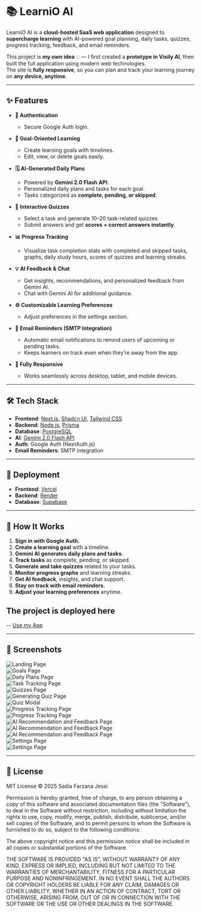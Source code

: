 # 📚 LearniO AI  

LearniO AI is a **cloud-hosted SaaS web application** designed to **supercharge learning** with AI-powered goal planning, daily tasks, quizzes, progress tracking, feedback, and email reminders.  

This project is **my own idea** 💡 — I first created a **prototype in Visily AI**, then built the full application using modern web technologies.  
The site is **fully responsive**, so you can plan and track your learning journey on **any device, anytime**.  

---

## ✨ Features  

- **🔑 Authentication**
  - Secure Google Auth login.  

- **🎯 Goal-Oriented Learning**
  - Create learning goals with timelines.  
  - Edit, view, or delete goals easily.  

- **🗓️ AI-Generated Daily Plans**
  - Powered by **Gemini 2.0 Flash API**.  
  - Personalized daily plans and tasks for each goal.  
  - Tasks categorized as **complete, pending, or skipped**.  

- **📝 Interactive Quizzes**
  - Select a task and generate 10–20 task-related quizzes.  
  - Submit answers and get **scores + correct answers instantly**.  

- **📊 Progress Tracking**
  - Visualize task completion stats with completed and skipped tasks, graphs, daily study hours, scores of quizzes and learning streaks.  

- **💡 AI Feedback & Chat**
  - Get insights, recommendations, and personalized feedback from Gemini AI.  
  - Chat with Gemini AI for additional guidance.  

- **⚙️ Customizable Learning Preferences**
  - Adjust preferences in the settings section.  

- **📧 Email Reminders (SMTP Integration)**
  - Automatic email notifications to remind users of upcoming or pending tasks.  
  - Keeps learners on track even when they’re away from the app.  

- **📱 Fully Responsive**
  - Works seamlessly across desktop, tablet, and mobile devices.  

---

## 🛠️ Tech Stack  

- **Frontend**: [Next.js](https://nextjs.org/), [Shadcn UI](https://ui.shadcn.com/), [Tailwind CSS](https://tailwindcss.com/)  
- **Backend**: [Node.js](https://nodejs.org/), [Prisma](https://www.prisma.io/)  
- **Database**: [PostgreSQL](https://www.postgresql.org/)  
- **AI**: [Gemini 2.0 Flash API](https://deepmind.google/technologies/gemini/)  
- **Auth**: Google Auth (NextAuth.js)  
- **Email Reminders**: SMTP integration  

---

## 🚀 Deployment  

- **Frontend**: [Vercel](https://vercel.com/)  
- **Backend**: [Render](https://render.com/)  
- **Database**: [Supabase](https://supabase.com/)  

---

## 🧩 How It Works

1. **Sign in with Google Auth.**
2. **Create a learning goal** with a timeline.
3. **Gemini AI generates daily plans and tasks.**
4. **Track tasks** as complete, pending, or skipped.
5. **Generate and take quizzes** related to your tasks.
6. **Monitor progress graphs** and learning streaks.
7. **Get AI feedback**, insights, and chat support.
8. **Stay on track with email reminders.**
9. **Adjust your learning preferences** anytime.

## The project is deployed here
-- [Use my App](https://learnio-nine.vercel.app/)

---

## 📸 Screenshots

![Landing Page](./Screenshots/landing.png)  
![Goals Page](./Screenshots/goals.png)  
![Daily Plans Page](./Screenshots/plans.png)  
![Task Tracking Page](./Screenshots/tasks.png)  
![Quizzes Page](./Screenshots/quizzes.png)  
![Generating Quiz Page](./Screenshots/quizzes2.png)  
![Quiz Modal](./Screenshots/quizzes3.png)  
![Progress Tracking Page](./Screenshots/progress.png)  
![Progress Tracking Page](./Screenshots/progress2.png)  
![AI Recommendation and Feedback Page](./Screenshots/feedback.png)  
![AI Recommendation and Feedback Page](./Screenshots/feedback2.png)  
![AI Recommendation and Feedback Page](./Screenshots/feedback3.png)  
![Settings Page](./Screenshots/settings.png)  
![Settings Page](./Screenshots/settings.png)  

---

## 📜 License

MIT License © 2025 Sadia Farzana Jessi

Permission is hereby granted, free of charge, to any person obtaining a copy
of this software and associated documentation files (the "Software"), to deal
in the Software without restriction, including without limitation the rights
to use, copy, modify, merge, publish, distribute, sublicense, and/or sell
copies of the Software, and to permit persons to whom the Software is
furnished to do so, subject to the following conditions:

The above copyright notice and this permission notice shall be included in all
copies or substantial portions of the Software.

THE SOFTWARE IS PROVIDED "AS IS", WITHOUT WARRANTY OF ANY KIND, EXPRESS OR
IMPLIED, INCLUDING BUT NOT LIMITED TO THE WARRANTIES OF MERCHANTABILITY,
FITNESS FOR A PARTICULAR PURPOSE AND NONINFRINGEMENT. IN NO EVENT SHALL THE
AUTHORS OR COPYRIGHT HOLDERS BE LIABLE FOR ANY CLAIM, DAMAGES OR OTHER
LIABILITY, WHETHER IN AN ACTION OF CONTRACT, TORT OR OTHERWISE, ARISING FROM,
OUT OF OR IN CONNECTION WITH THE SOFTWARE OR THE USE OR OTHER DEALINGS IN THE
SOFTWARE.


